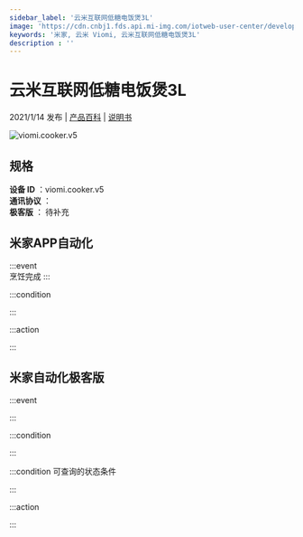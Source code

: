 ```yaml
---
sidebar_label: '云米互联网低糖电饭煲3L'
image: 'https://cdn.cnbj1.fds.api.mi-img.com/iotweb-user-center/developer_1679048833915RKePNoGk.png?GalaxyAccessKeyId=AKVGLQWBOVIRQ3XLEW&Expires=9223372036854775807&Signature=UXWg3W2hdzPC5+x6M8ckpXu99Ts='
keywords: '米家, 云米 Viomi, 云米互联网低糖电饭煲3L'
description : ''
---
```

# 云米互联网低糖电饭煲3L

2021/1/14 发布 | [产品百科](https://home.mi.com/webapp/content/baike/product/index.html?model=viomi.cooker.v5/) | [说明书](https://home.mi.com/views/introduction.html?model=viomi.cooker.v5&region=cn)

![viomi.cooker.v5](https://cdn.cnbj1.fds.api.mi-img.com/iotweb-user-center/developer_1679048833915RKePNoGk.png?GalaxyAccessKeyId=AKVGLQWBOVIRQ3XLEW&Expires=9223372036854775807&Signature=UXWg3W2hdzPC5+x6M8ckpXu99Ts=)

## 规格  
> 
**设备 ID** ：viomi.cooker.v5  
**通讯协议** ：  
**极客版**  ： 待补充 


## 米家APP自动化  

:::event  
烹饪完成
:::

:::condition  

:::

:::action   

:::

## 米家自动化极客版  

:::event  

:::

:::condition  

:::

:::condition 可查询的状态条件  

:::

:::action  

:::

        
